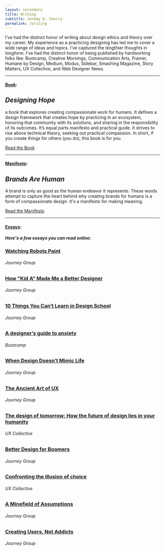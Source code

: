 ```yaml
---
layout: secondary
title: Writing
subtitle: Jeremy D. Cherry
permalink: /writing
---
```


I’ve had the distinct honor of writing about design ethics and theory over my career. My experience as a practicing designing has led me to cover a wide range of ideas and topics. I’ve captured the lengthier thoughts in longform. I’ve had the distinct honor of being published by hardworking folks like: Bootcamp, Creative Mornings, Communication Arts, Framer, Humane by Design, Medium, Modus, Sidebar, Smashing Magazine, Story Matters, UX Collective, and Web Designer News.

---

#### [Book](#book):

## _Designing Hope_

a book that explores creating compassionate work for humans. It defines a design framework that creates hope by practicing in an ecosystem, honoring that community with its solutions, and sharing in the responsibility of its outcomes. It’s equal parts manifesto and practical guide. It strives to rise above technical theory, seeking out practical compassion. In short, if you create things for others (you do), this book is for you.

<a href="https://hopeful.design" class="btn">Read the Book</a>

---

#### [Manifesto](#manifesto):

## _Brands Are Human_

A brand is only as good as the human endeavor it represents. These words attempt to capture the heart behind why creating brands for humans is a form of compassionate design. It's a manifesto for making meaning.

<a href="/brandsarehuman" class="btn">Read the Manifesto</a>

---

#### [Essays](#essays):

##### _Here's a few essays you can read online:_

### [Watching Robots Paint](https://www.journeygroup.com/essays/watching-robots-paint)
###### Journey Group

### [How “Kid A” Made Me a Better Designer](https://www.journeygroup.com/essays/how-kid-made-me-better-designer)
###### Journey Group

### [10 Things You Can’t Learn in Design School](https://www.journeygroup.com/essays/10-things-you-cant-learn-design-school)
###### Journey Group

### [A designer’s guide to anxiety](https://medium.com/design-bootcamp/a-designers-guide-to-anxiety-6da57ffe3c12)
###### Bootcamp

### [When Design Doesn’t Mimic Life](https://www.journeygroup.com/essays/when-design-doesnt-mimic-life)
###### Journey Group

### [The Ancient Art of UX](https://www.journeygroup.com/essays/ancient-art-ux)
###### Journey Group

### [The design of tomorrow: How the future of design lies in your humanity](https://uxdesign.cc/the-design-of-tomorrow-how-the-future-of-design-lies-in-your-humanity-810a05995115)
###### UX Collective

### [Better Design for Boomers](https://www.journeygroup.com/essays/better-design-boomers)
###### Journey Group

### [Confronting the illusion of choice](https://uxdesign.cc/confronting-the-illusion-of-choice-7e72b26978c8)
###### UX Collective

### [A Minefield of Assumptions](https://www.journeygroup.com/essays/minefield-assumptions)
###### Journey Group

### [Creating Users, Not Addicts](https://www.journeygroup.com/essays/creating-users-not-addicts)
###### Journey Group